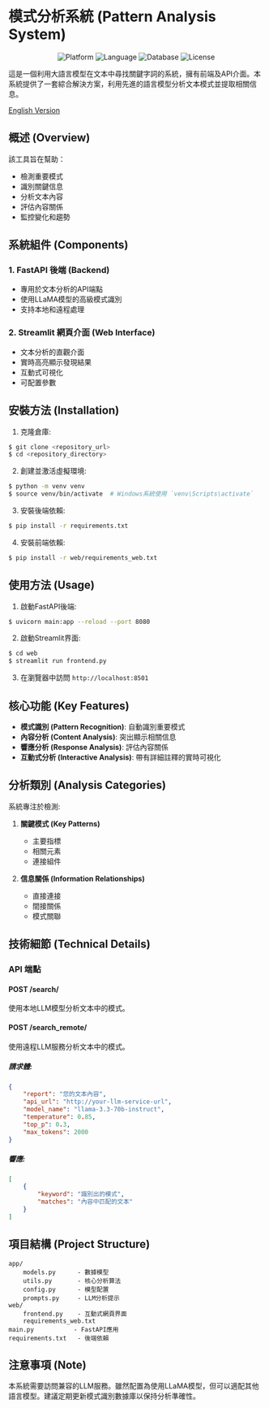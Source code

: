 # 模式分析系統 (Pattern Analysis System)

<div align="center">
  <img src="https://img.shields.io/badge/platform-ASP.NET%20Core%208.0-blue" alt="Platform">
  <img src="https://img.shields.io/badge/language-C%23-brightgreen" alt="Language">
  <img src="https://img.shields.io/badge/database-SQL%20Server-red" alt="Database">
  <img src="https://img.shields.io/badge/license-MIT-green" alt="License">
</div>

這是一個利用大語言模型在文本中尋找關鍵字詞的系統，擁有前端及API介面。本系統提供了一套綜合解決方案，利用先進的語言模型分析文本模式並提取相關信息。

[English Version](README_EN.md)

## 概述 (Overview)

該工具旨在幫助：
- 檢測重要模式
- 識別關鍵信息
- 分析文本內容
- 評估內容關係
- 監控變化和趨勢

## 系統組件 (Components)

### 1. FastAPI 後端 (Backend)
- 專用於文本分析的API端點
- 使用LLaMA模型的高級模式識別
- 支持本地和遠程處理

### 2. Streamlit 網頁介面 (Web Interface)
- 文本分析的直觀介面
- 實時高亮顯示發現結果
- 互動式可視化
- 可配置參數

## 安裝方法 (Installation)

1. 克隆倉庫:
```bash
$ git clone <repository_url>
$ cd <repository_directory>
```

2. 創建並激活虛擬環境:
```bash
$ python -m venv venv
$ source venv/bin/activate  # Windows系統使用 `venv\Scripts\activate`
```

3. 安裝後端依賴:
```bash
$ pip install -r requirements.txt
```

4. 安裝前端依賴:
```bash
$ pip install -r web/requirements_web.txt
```

## 使用方法 (Usage)

1. 啟動FastAPI後端:
```bash
$ uvicorn main:app --reload --port 8080
```

2. 啟動Streamlit界面:
```bash
$ cd web
$ streamlit run frontend.py
```

3. 在瀏覽器中訪問 `http://localhost:8501`

## 核心功能 (Key Features)

- **模式識別 (Pattern Recognition)**: 自動識別重要模式
- **內容分析 (Content Analysis)**: 突出顯示相關信息
- **響應分析 (Response Analysis)**: 評估內容關係
- **互動式分析 (Interactive Analysis)**: 帶有詳細註釋的實時可視化

## 分析類別 (Analysis Categories)

系統專注於檢測:
1. **關鍵模式 (Key Patterns)**
   - 主要指標
   - 相關元素
   - 連接組件

2. **信息關係 (Information Relationships)**
   - 直接連接
   - 間接關係
   - 模式關聯

## 技術細節 (Technical Details)

### API 端點

#### POST /search/
使用本地LLM模型分析文本中的模式。

#### POST /search_remote/
使用遠程LLM服務分析文本中的模式。

##### 請求體:
```json
{
    "report": "您的文本內容",
    "api_url": "http://your-llm-service-url",
    "model_name": "llama-3.3-70b-instruct",
    "temperature": 0.85,
    "top_p": 0.3,
    "max_tokens": 2000
}
```

##### 響應:
```json
[
    {
        "keyword": "識別出的模式",
        "matches": "內容中匹配的文本"
    }
]
```

## 項目結構 (Project Structure)
```
app/
    models.py      - 數據模型
    utils.py       - 核心分析算法
    config.py      - 模型配置
    prompts.py     - LLM分析提示
web/
    frontend.py    - 互動式網頁界面
    requirements_web.txt
main.py           - FastAPI應用
requirements.txt   - 後端依賴
```

## 注意事項 (Note)
本系統需要訪問兼容的LLM服務。雖然配置為使用LLaMA模型，但可以適配其他語言模型。建議定期更新模式識別數據庫以保持分析準確性。
